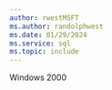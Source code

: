 ```yaml
---
author: rwestMSFT
ms.author: randolphwest
ms.date: 01/29/2024
ms.service: sql
ms.topic: include
---
```

 Windows 2000 

